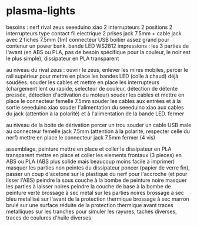 # plasma-lights
besoins :
nerf rival zeus
seeeduino xiao
2 interrupteurs 2 positions
2 interrupteurs type contact
fil electrique
2 prises jack 7.5mm + cable jack avec 2 fiches 7.5mm (1m)
connecteur USB
boitier assez grand pour contenur un power bank.
bande LED WS2812
impressions : les 3 parties de l'avant (en ABS ou PLA, pas de besoin spécifique pour la couleur, le noir est le plus simple), dissipateur en PLA transparent

au niveau du rival zeus :
ouvrir le zeus, enlever les mires mobiles, percer le rail supérieur pour mettre en place les bandes LED (colle à chaud) déjà soudées.
souder les cables et mettre en place les interrupteurs (chargement lent ou rapide, selecteur de couleur, détection de détente pressée, détection d'activation du moteur)
souder les cables et mettre en place le connecteur femelle 7.5mm
souder les cables aux entrées et à la sortie seeeduino xiao
souder l'alimentation du seeeduino xiao aux cables du jack (attention à la polarité) et à l'alimentation de la bande LED.
fermer

au niveau de la boite de dérivation
percer un trou
souder un cable USB male au connecteur femelle jack 7.5mm (attention à la polarité, respecter celle du nerf)
mettre en place le connecteur jack 7.5mm
fermer (4 vis)

assemblage, peinture
mettre en place et coller le dissipateur en PLA transparent
mettre en place et coller les elements frontaux (3 pieces) en ABS ou PLA (ABS plus solide mais beaucoup moins facile à imprimer)
masquer les parties non peintes du dissipateur
poncer (papier de verre fin), passer un coup d'acetone sur le plastique du nerf pour l'accroche (et pour lisser l'ABS)
peindre la sous couche à la bombe de peinture noire
masquer les parties à laisser noires
peindre la couche de base à la bombe de peinture verte
brossage à sec metal sur les parties noires
brossage à sec bleu metallisé sur l'avant de la protection thermique
brossage à sec marron brulé sur une surface réduite de la protection thermique avant
traces metalliques sur les tranches pour simuler les rayures, taches diverses, traces de coulures d'huile diverses
